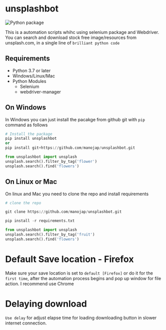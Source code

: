 # unsplashbot
![Python package](https://github.com/manojap/wallspyder/workflows/Python%20package/badge.svg)

This is a automation scripts whihc using selenium package and Webdriver. You can search 
and download stock free image/resources from unsplash.com, in a single line of `brilliant python code`

## Requirements
- Python 3.7 or later
- Windows/Linux/Mac
- Python Modules
    - Selenium
    - webdriver-manager
    

## On Windows
In Windows you can just install the pacakge from github git with `pip` command as follows

```python
# Install the package
pip install unsplashbot
or
pip install git+https://github.com/manojap/unsplashbot.git

from unsplashbot import unsplash
unsplash.search().filter_by_tag('flower')
unsplash.search().find('flowers')
```

## On Linux or Mac

On linux and Mac you need to clone the repo and install requirements

```python
# clone the repo

git clone https://github.com/manojap/unsplashbot.git

pip install -r requirements.txt

from unsplashbot import unsplash
unsplash.search().filter_by_tag('fruit')
unsplash.search().find('flowers')
```

# Default Save location  - Firefox

Make sure your save location is set to `default [Firefox]` or do it for the `first time`, after the 
automation process begins and pop up window for file action. I recommend use Chrome 

# Delaying download

`Use delay` for adjust elapse time for loading downloading button in slower internet connection.

